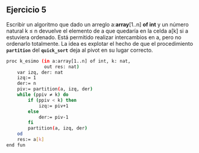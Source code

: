 ## Ejercicio 5
Escribir un algoritmo que dado un arreglo a:**array**[1..n] **of int** y un número natural k ≤ n devuelve el elemento de a que quedaría en la celda a[k] si a estuviera ordenado. Está permitido realizar intercambios en a, pero no ordenarlo totalmente. La idea es explotar el hecho de que el procedimiento **`partition`** del **`quick_sort`** deja al pivot en su lugar correcto.


```bash
proc k_esimo (in a:array[1..n] of int, k: nat,
              out res: nat)
    var izq, der: nat
    izq:= 1
    der:= n
    piv:= partition(a, izq, der)
    while (ppiv ≠ k) do
        if (ppiv < k) then
            izq:= piv+1
        else
            der:= piv-1
        fi
        partition(a, izq, der)
    od
    res:= a[k]
end fun
```